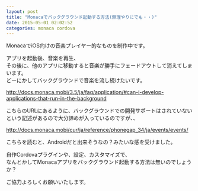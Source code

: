 ```yaml
---
layout: post
title: "Monacaでバックグラウンド起動する方法(無理やりにでも・・)"
date: 2015-05-01 02:02:52
categories: monaca cordova
---
```

<p>MonacaでiOS向けの音楽プレイヤー的なものを制作中です。</p>

<p>アプリを起動後、音楽を再生、<br>
その後に、他のアプリに移動すると音楽が勝手にフェードアウトして消えてしまいます。<br>
どーにかしてバックグラウンドで音楽を流し続けたいです。</p>

<p><a href="http://docs.monaca.mobi/3.5/ja/faq/application/#can-i-develop-applications-that-run-in-the-background" rel="nofollow">http://docs.monaca.mobi/3.5/ja/faq/application/#can-i-develop-applications-that-run-in-the-background</a></p>

<p>こちらのURLにあるように、バックグラウンドでの開発サポートはされていないという記述があるので大分諦めが入っているのですが、、</p>

<p><a href="http://docs.monaca.mobi/cur/ja/reference/phonegap_34/ja/events/events/" rel="nofollow">http://docs.monaca.mobi/cur/ja/reference/phonegap_34/ja/events/events/</a></p>

<p>こちらを読むと、Androidだと出来そうなの？みたいな感を受けました。</p>

<p>自作Cordovaプラグインや、設定、カスタマイズで、<br>
なんとかしてMonacaアプリをバックグラウンド起動する方法は無いのでしょうか？</p>

<p>ご協力よろしくお願いいたします。</p>
